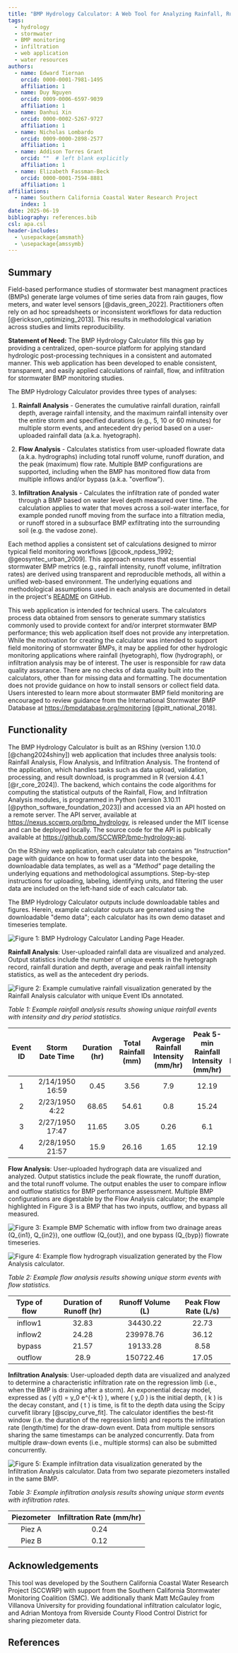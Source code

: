 ```yaml
---
title: "BMP Hydrology Calculator: A Web Tool for Analyzing Rainfall, Runoff, and Infiltration in Stormwater BMPs"
tags:
  - hydrology
  - stormwater
  - BMP monitoring
  - infiltration
  - web application
  - water resources
authors:
  - name: Edward Tiernan
    orcid: 0000-0001-7981-1495
    affiliation: 1
  - name: Duy Nguyen
    orcid: 0009-0006-6597-9039
    affiliation: 1  
  - name: Danhui Xin
    orcid: 0000-0002-5267-9727
    affiliation: 1
  - name: Nicholas Lombardo
    orcid: 0009-0000-2898-2577
    affiliation: 1 
  - name: Addison Torres Grant
    orcid: ""  # left blank explicitly
    affiliation: 1
  - name: Elizabeth Fassman-Beck
    orcid: 0000-0001-7594-8881
    affiliation: 1 
affiliations:
  - name: Southern California Coastal Water Research Project
    index: 1
date: 2025-06-19
bibliography: references.bib
csl: apa.csl
header-includes:
  - \usepackage{amsmath}
  - \usepackage{amssymb}
---
```




## Summary



Field-based performance studies of stormwater best managment practices (BMPs) generate large volumes of time series data from rain gauges, flow meters, and water level sensors [@davis_green_2022]. Practitioners often rely on ad hoc spreadsheets or inconsistent workflows for data reduction [@erickson_optimizing_2013]. This results in methodological variation across studies and limits reproducibility. 

**Statement of Need:** The BMP Hydrology Calculator fills this gap by providing a centralized, open-source platform for applying standard hydrologic post-processing techniques in a consistent and automated manner. This web application has been developed to enable consistent, transparent, and easily applied calculations of rainfall, flow, and infiltration for stormwater BMP monitoring studies.

The BMP Hydrology Calculator provides three types of analyses:

1.	**Rainfall Analysis** - Generates the cumulative rainfall duration, rainfall depth, average rainfall intensity, and the maximum rainfall intensity over the entire storm and specified durations (e.g., 5, 10 or 60 minutes) for multiple storm events, and antecedent dry period based on a user-uploaded rainfall data (a.k.a. hyetograph).

2.	**Flow Analysis** - Calculates statistics from user-uploaded flowrate data (a.k.a. hydrographs) including total runoff volume, runoff duration, and the peak (maximum) flow rate. Multiple BMP configurations are supported, including when the BMP has monitored flow data from multiple inflows and/or bypass (a.k.a. "overflow"). 

3.	**Infiltration Analysis** - Calculates the infiltration rate of ponded water through a BMP based on water level depth measured over time. The calculation applies to water that moves across a soil-water interface, for example ponded runoff moving from the surface into a filtration media, or runoff stored in a subsurface BMP exfiltrating into the surrounding soil (e.g. the vadose zone). 

Each method applies a consistent set of calculations designed to mirror typical field monitoring workflows [@cook_npdess_1992; @geosyntec_urban_2009]. This approach ensures that essential stormwater BMP metrics (e.g., rainfall intensity, runoff volume, infiltration rates) are derived using transparent and reproducible methods, all within a unified web-based environment. The underlying equations and methodological assumptions used in each analysis are documented in detail in the project's [README](https://github.com/SCCWRP/rainfall_flow_calculator_shiny) on GitHub. 

This web application is intended for technical users. The calculators process data obtained from sensors to generate summary statistics commonly used to provide context for and/or interpret stormwater BMP performance; this web application itself does not provide any interpretation. While the motivation for creating the calculator was intended to support field monitoring of stormwater BMPs, it may be applied for other hydrologic monitoring applications where rainfall (hyetograph), flow (hydrograph), or infiltration analysis may be of interest. The user is responsible for raw data quality assurance. There are no checks of data quality built into the calculators, other than for missing data and formatting. The documentation does not provide guidance on how to install sensors or collect field data. Users interested to learn more about stormwater BMP field monitoring are encouraged to review guidance from the International Stormwater BMP Database at https://bmpdatabase.org/monitoring [@pitt_national_2018].

## Functionality

The BMP Hydrology Calculator is built as an RShiny (version 1.10.0 [@chang2024shiny]) web application that includes three analysis tools: Rainfall Analysis, Flow Analysis, and Infiltration Analysis. The frontend of the application, which handles tasks such as data upload, validation, processing, and result download, is programmed in R (version 4.4.1 [@r_core_2024]). The backend, which contains the code algorithms for computing the statistical outputs of the Rainfall, Flow, and Infiltration Analysis modules, is programmed in Python (version 3.10.11 [@python_software_foundation_2023]) and accessed via an API hosted on a remote server. The API server, available at https://nexus.sccwrp.org/bmp_hydrology, is released under the MIT license and can be deployed locally. The source code for the API is publically available at https://github.com/SCCWRP/bmp-hydrology-api.

On the RShiny web application, each calculator tab contains an *"Instruction"* page with guidance on how to format user data into the bespoke, downloadable data templates, as well as a *"Method"* page detailing the underlying equations and methodological assumptions. Step-by-step instructions for uploading, labeling, identifying units, and filtering the user data are included on the left-hand side of each calculator tab. 

The BMP Hydrology Calculator outputs include downloadable tables and figures. Herein, example calculator outputs are generated using the downloadable "demo data"; each calculator has its own demo dataset and timeseries template. 


![Figure 1: BMP Hydrology Calculator Landing Page Header.](bmp-hydrology-paper-figure1.JPG)




**Rainfall Analysis**: User-uploaded rainfall data are visualized and analyzed. Output statistics include the number of unique events in the hyetograph record, rainfall duration and depth, average and peak rainfall intensity statistics, as well as the antecedent dry periods. 


![Figure 2: Example cumulative rainfall visualization generated by the Rainfall Analysis calculator with unique Event IDs annotated.](bmp-hydrology-paper-figure2.png)


*Table 1: Example rainfall analysis results showing unique rainfall events with intensity and dry period statistics.*

| Event ID | Storm Date Time  | Duration (hr)  | Total Rainfall (mm) | Avgerage Rainfall Intensity (mm/hr) | Peak 5-min Rainfall Intensity (mm/hr) | Peak 10-min Rainfall Intensity (mm/hr) | Peak 60-min Rainfall Intensity (mm/hr) | Antecedent Dry Period (hr) |
|:--------:|:------------:|:------------:|:------------:|:------------:|:------------:|:------------:|:------------:|:------------:|
| 1        | 2/14/1950 16:59 | 0.45 | 3.56 | 7.9 | 12.19 |10.67| 3.56 | NA |
| 2        | 2/23/1950 4:22  | 68.65 | 54.61 | 0.8 | 15.24 |12.19 | 6.6 | 8.46 |
| 3        | 2/27/1950 17:47 | 11.65 | 3.05 | 0.26  | 6.1  |6.1 | 1.78  | 1.7  |
| 4        | 2/28/1950 21:57 | 15.9 | 26.16 | 1.65    | 12.19     | 9.14    |5.33    | 0.69   |

**Flow Analysis**: User-uploaded hydrograph data are visualized and analyzed. Output statistics include the peak flowrate, the runoff duration, and the total runoff volume. The output enables the user to compare inflow and outflow statistics for BMP performance assessment. Multiple BMP configurations are digestable by the Flow Analysis calculator; the example highlighted in Figure 3 is a BMP that has two inputs, outflow, and bypass all measured.

![Figure 3: Example BMP Schematic with inflow from two drainage areas ($Q_{in1}$, $Q_{in2}$), one outflow ($Q_{out}$), and one bypass ($Q_{byp}$) flowrate timeseries.](bmp-hydrology-paper-figure3.JPG)




![Figure 4: Example flow hydrograph visualization generated by the Flow Analysis calculator.](bmp-hydrology-paper-figure4.png)





*Table 2: Example flow analysis results showing unique storm events with flow statistics.*

| Type of flow | Duration of Runoff (hr) | Runoff Volume (L) | Peak Flow Rate (L/s) | 
|:--------:|:------------:|:------------:|:------------:|
| inflow1        | 32.83                 | 34430.22        | 22.73                  | 
| inflow2        | 24.28                 |239978.76        | 36.12                  | 
| bypass        | 21.57                 | 19133.28        | 8.58                  | 
| outflow        | 28.9                 | 150722.46        | 17.05                  | 

**Infiltration Analysis**: User-uploaded depth data are visualized and analyzed to determine a characteristic infiltration rate on the regression limb (i.e., when the BMP is draining after a storm). An exponential decay model, expressed as \( y(t) = y_0 e^{-k t} \), where \( y_0 \) is the initial depth, \( k \) is the decay constant, and \( t \) is time, is fit to the depth data using the Scipy curvefit library [@scipy_curve_fit]. The calculator identifies the best-fit window (i.e. the duration of the regression limb) and reports the infiltration rate (length/time) for the draw-down event. Data from multiple sensors sharing the same timestamps can be analyzed concurrently. Data from multiple draw-down events (i.e., multiple storms) can also be submitted concurrently.

![Figure 5: Example infiltration data visualization generated by the Infiltration Analysis calculator. Data from two separate piezometers installed in the same BMP.](bmp-hydrology-paper-figure5.png)



*Table 3: Example infiltration analysis results showing unique storm events with infiltration rates.*

| Piezometer | Infiltration Rate (mm/hr) | 
|:--------:|:------------:|
| Piez A | 0.24 | 
| Piez B | 0.12 | 


## Acknowledgements

This tool was developed by the Southern California Coastal Water Research Project (SCCWRP) with support from the Southern California Stormwater Monitoring Coalition (SMC). We additionally thank Matt McGauley from Villanova University for providing foundational infiltration calculator logic, and Adrian Montoya from Riverside County Flood Control District for sharing piezometer data. 

## References

<!-- References will be automatically generated from bmphydrologycalculator.bib based on citations used in the text -->
